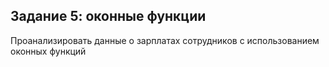 ## Задание 5: оконные функции
Проанализировать данные о зарплатах сотрудников с использованием оконных функций
